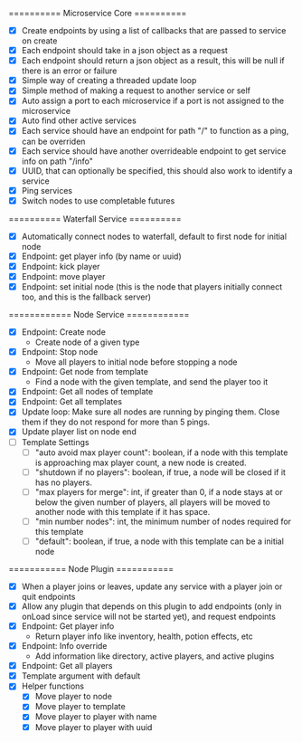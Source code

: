 ========== Microservice Core ==========
- [x] Create endpoints by using a list of callbacks that are passed to service on create
- [x] Each endpoint should take in a json object as a request
- [x] Each endpoint should return a json object as a result, this will be null if there is an error or failure
- [x] Simple way of creating a threaded update loop
- [x] Simple method of making a request to another service or self
- [x] Auto assign a port to each microservice if a port is not assigned to the microservice
- [x] Auto find other active services
- [x] Each service should have an endpoint for path "/" to function as a ping, can be overriden
- [x] Each service should have another overrideable endpoint to get service info on path "/info"
- [X] UUID, that can optionally be specified, this should also work to identify a service
- [x] Ping services
- [x] Switch nodes to use completable futures

========== Waterfall Service ==========
- [x] Automatically connect nodes to waterfall, default to first node for initial node
- [x] Endpoint: get player info (by name or uuid)
- [x] Endpoint: kick player
- [x] Endpoint: move player
- [x] Endpoint: set initial node (this is the node that players initially connect too, and this is the fallback server)

============ Node  Service ============
- [x] Endpoint: Create node
  - Create node of a given type
- [x] Endpoint: Stop node
  - Move all players to initial node before stopping a node
- [x] Endpoint: Get node from template
  - Find a node with the given template, and send the player too it
- [x] Endpoint: Get all nodes of template
- [x] Endpoint: Get all templates
- [x] Update loop: Make sure all nodes are running by pinging them.  Close them if they do not respond for more than 5 pings.
- [x] Update player list on node end
- [ ] Template Settings
  - [ ] "auto avoid max player count": boolean, if a node with this template is approaching max player count, a new node is created.
  - [ ] "shutdown if no players": boolean, if true, a node will be closed if it has no players.
  - [ ] "max players for merge": int, if greater than 0, if a node stays at or below the given number of players, all players will be moved to another node with this template if it has space.
  - [ ] "min number nodes": int, the minimum number of nodes required for this template
  - [ ] "default": boolean, if true, a node with this template can be a initial node

=========== Node Plugin ===========
- [x] When a player joins or leaves, update any service with a player join or quit endpoints
- [x] Allow any plugin that depends on this plugin to add endpoints (only in onLoad since service will not be started yet), and request endpoints
- [x] Endpoint: Get player info
  - Return player info like inventory, health, potion effects, etc
- [x] Endpoint: Info override
  - Add information like directory, active players, and active plugins
- [x] Endpoint: Get all players
- [x] Template argument with default
- [x] Helper functions
  - [x] Move player to node
  - [x] Move player to template
  - [x] Move player to player with name
  - [x] Move player to player with uuid